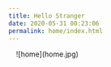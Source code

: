 ```yaml
---
title: Hello Stranger
date: 2020-05-31 00:23:06
permalink: home/index.html
---
```

<!--![home](home.jpg)-->
<div style="margin:15px">![home](home.jpg)</div>
